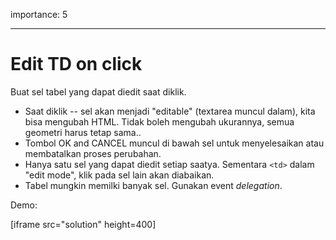 importance: 5

---

# Edit TD on click

Buat sel tabel yang dapat diedit saat diklik.

- Saat diklik -- sel akan menjadi "editable" (textarea muncul dalam), kita bisa mengubah HTML. Tidak boleh mengubah ukurannya, semua geometri harus tetap sama..
- Tombol OK and CANCEL muncul di bawah sel untuk menyelesaikan atau membatalkan proses perubahan.
- Hanya satu sel yang dapat diedit setiap saatya. Sementara `<td>` dalam "edit mode", klik pada sel lain akan diabaikan.
- Tabel mungkin memilki banyak sel. Gunakan event _delegation_.

Demo:

[iframe src="solution" height=400]
